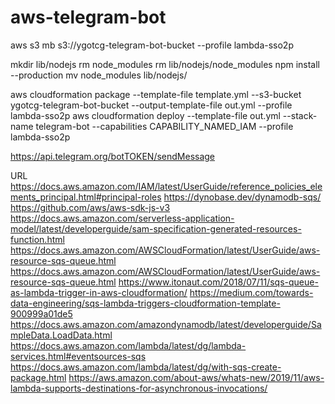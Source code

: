 # aws-telegram-bot
 
aws s3 mb s3://ygotcg-telegram-bot-bucket --profile lambda-sso2p

mkdir lib/nodejs
rm node_modules
rm lib/nodejs/node_modules
npm install --production
mv node_modules lib/nodejs/

aws cloudformation package --template-file template.yml --s3-bucket ygotcg-telegram-bot-bucket --output-template-file out.yml --profile lambda-sso2p
aws cloudformation deploy --template-file out.yml --stack-name telegram-bot --capabilities CAPABILITY_NAMED_IAM --profile lambda-sso2p


https://api.telegram.org/botTOKEN/sendMessage

URL
https://docs.aws.amazon.com/IAM/latest/UserGuide/reference_policies_elements_principal.html#principal-roles
https://dynobase.dev/dynamodb-sqs/
https://github.com/aws/aws-sdk-js-v3
https://docs.aws.amazon.com/serverless-application-model/latest/developerguide/sam-specification-generated-resources-function.html
https://docs.aws.amazon.com/AWSCloudFormation/latest/UserGuide/aws-resource-sqs-queue.html
https://docs.aws.amazon.com/AWSCloudFormation/latest/UserGuide/aws-resource-sqs-queue.html
https://www.itonaut.com/2018/07/11/sqs-queue-as-lambda-trigger-in-aws-cloudformation/
https://medium.com/towards-data-engineering/sqs-lambda-triggers-cloudformation-template-900999a01de5
https://docs.aws.amazon.com/amazondynamodb/latest/developerguide/SampleData.LoadData.html
https://docs.aws.amazon.com/lambda/latest/dg/lambda-services.html#eventsources-sqs
https://docs.aws.amazon.com/lambda/latest/dg/with-sqs-create-package.html
https://aws.amazon.com/about-aws/whats-new/2019/11/aws-lambda-supports-destinations-for-asynchronous-invocations/